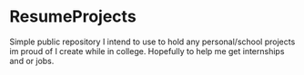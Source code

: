 # ResumeProjects

Simple public repository I intend to use to hold any personal/school projects im proud of I create while in college. Hopefully to help me get internships and or jobs.
